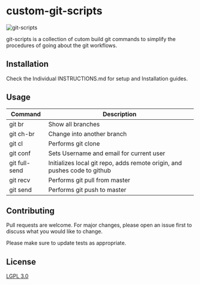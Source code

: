 # custom-git-scripts

![git-scripts]("https://i.ibb.co/82rTdx3/gitscripts.png")

git-scripts is a collection of cutom build git commands to simplify the procedures of going about the git workflows.

## Installation

Check the Individual INSTRUCTIONS.md for setup and Installation guides. 

## Usage

| Command  | Description |
| ------------- | ------------- |
| git br  | Show all branches |
| git ch-br | Change into another branch  |
| git cl | Performs git clone |
| git conf | Sets Username and email for current user |
| git full-send | Initializes local git repo, adds remote origin, and pushes code to github |
| git recv | Performs git pull from master |
| git send | Performs git push to master |

## Contributing
Pull requests are welcome. For major changes, please open an issue first to discuss what you would like to change.

Please make sure to update tests as appropriate.

## License
[LGPL 3.0](https://opensource.org/licenses/lgpl-3.0.html)
